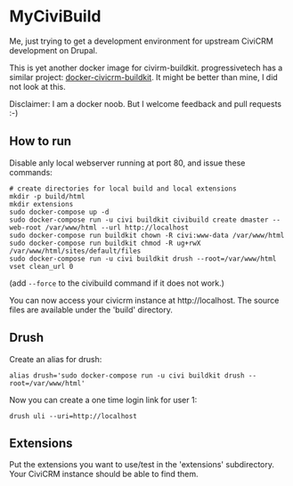 # MyCiviBuild

Me, just trying to get a development environment for upstream
CiviCRM development on Drupal.

This is yet another docker image for civirm-buildkit.
progressivetech has a similar project:
[docker-civicrm-buildkit](https://github.com/progressivetech/docker-civicrm-buildkit).
It might be better than mine, I did not look at this.

Disclaimer: I am a docker noob. But I welcome feedback and pull
requests :-)

## How to run

Disable anly local webserver running at port 80, and issue these commands:

    # create directories for local build and local extensions
    mkdir -p build/html
    mkdir extensions
    sudo docker-compose up -d
    sudo docker-compose run -u civi buildkit civibuild create dmaster --web-root /var/www/html --url http://localhost
    sudo docker-compose run buildkit chown -R civi:www-data /var/www/html
    sudo docker-compose run buildkit chmod -R ug+rwX /var/www/html/sites/default/files
    sudo docker-compose run -u civi buildkit drush --root=/var/www/html vset clean_url 0

(add `--force` to the civibuild command if it does not work.)

You can now access your civicrm instance at http://localhost. The source files are
available under the 'build' directory.

## Drush

Create an alias for drush:

    alias drush='sudo docker-compose run -u civi buildkit drush --root=/var/www/html'

Now you can create a one time login link for user 1:

    drush uli --uri=http://localhost
    
## Extensions

Put the extensions you want to use/test in the 'extensions' subdirectory. Your CiviCRM
instance should be able to find them.
